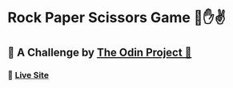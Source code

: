 # Rock Paper Scissors Game :punch::hand::v:
## :cherry_blossom: A Challenge by [The Odin Project :purple_heart:](https://www.theodinproject.com/lessons/foundations-revisiting-rock-paper-scissors)
### :rocket: **[Live Site](https://smita-14.github.io/rock-paper-scissor-game/)**